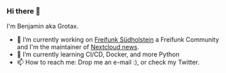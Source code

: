 ### Hi there 👋

I'm Benjamin aka Grotax.

- 🔭 I’m currently working on [Freifunk Südholstein](https://github.com/ffsh) a Freifunk Community and I'm the maintainer of [Nextcloud news](https://github.com/nextcloud/news).
- 🌱 I’m currently learning CI/CD, Docker, and more Python
- 📫 How to reach me: Drop me an e-mail :), or check my Twitter.
